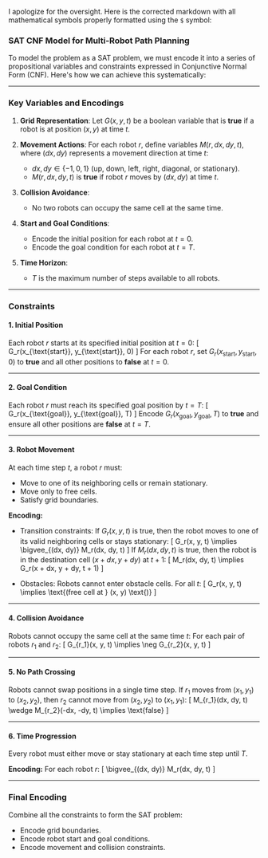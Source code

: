 I apologize for the oversight. Here is the corrected markdown with all mathematical symbols properly formatted using the `$` symbol:

### SAT CNF Model for Multi-Robot Path Planning

To model the problem as a SAT problem, we must encode it into a series of propositional variables and constraints expressed in Conjunctive Normal Form (CNF). Here's how we can achieve this systematically:

---

### Key Variables and Encodings

1. **Grid Representation**:
   Let $G(x, y, t)$ be a boolean variable that is **true** if a robot is at position $(x, y)$ at time $t$.

2. **Movement Actions**:
   For each robot $r$, define variables $M(r, dx, dy, t)$, where $(dx, dy)$ represents a movement direction at time $t$:
   - $dx, dy \in \{-1, 0, 1\}$ (up, down, left, right, diagonal, or stationary).
   - $M(r, dx, dy, t)$ is **true** if robot $r$ moves by $(dx, dy)$ at time $t$.

3. **Collision Avoidance**:
   - No two robots can occupy the same cell at the same time.

4. **Start and Goal Conditions**:
   - Encode the initial position for each robot at $t = 0$.
   - Encode the goal condition for each robot at $t = T$.

5. **Time Horizon**:
   - $T$ is the maximum number of steps available to all robots.

---

### Constraints

#### 1. **Initial Position**
Each robot $r$ starts at its specified initial position at $t = 0$:
\[ G_r(x_{\text{start}}, y_{\text{start}}, 0) \]
For each robot $r$, set $G_r(x_{\text{start}}, y_{\text{start}}, 0)$ to **true** and all other positions to **false** at $t = 0$.

---

#### 2. **Goal Condition**
Each robot $r$ must reach its specified goal position by $t = T$:
\[ G_r(x_{\text{goal}}, y_{\text{goal}}, T) \]
Encode $G_r(x_{\text{goal}}, y_{\text{goal}}, T)$ to **true** and ensure all other positions are **false** at $t = T$.

---

#### 3. **Robot Movement**
At each time step $t$, a robot $r$ must:
   - Move to one of its neighboring cells or remain stationary.
   - Move only to free cells.
   - Satisfy grid boundaries.

**Encoding:**
- Transition constraints:
   If $G_r(x, y, t)$ is true, then the robot moves to one of its valid neighboring cells or stays stationary:
   \[
   G_r(x, y, t) \implies \bigvee_{(dx, dy)} M_r(dx, dy, t)
   \]
   If $M_r(dx, dy, t)$ is true, then the robot is in the destination cell $(x + dx, y + dy)$ at $t + 1$:
   \[
   M_r(dx, dy, t) \implies G_r(x + dx, y + dy, t + 1)
   \]

- Obstacles:
   Robots cannot enter obstacle cells. For all $t$:
   \[
   G_r(x, y, t) \implies \text{(free cell at } (x, y) \text{)}
   \]

---

#### 4. **Collision Avoidance**
Robots cannot occupy the same cell at the same time $t$:
For each pair of robots $r_1$ and $r_2$:
\[
G_{r_1}(x, y, t) \implies \neg G_{r_2}(x, y, t)
\]

---

#### 5. **No Path Crossing**
Robots cannot swap positions in a single time step. If $r_1$ moves from $(x_1, y_1)$ to $(x_2, y_2)$, then $r_2$ cannot move from $(x_2, y_2)$ to $(x_1, y_1)$:
\[
M_{r_1}(dx, dy, t) \wedge M_{r_2}(-dx, -dy, t) \implies \text{false}
\]

---

#### 6. **Time Progression**
Every robot must either move or stay stationary at each time step until $T$.

**Encoding:**
For each robot $r$:
\[
\bigvee_{(dx, dy)} M_r(dx, dy, t)
\]

---

### Final Encoding

Combine all the constraints to form the SAT problem:
- Encode grid boundaries.
- Encode robot start and goal conditions.
- Encode movement and collision constraints.
